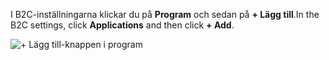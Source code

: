 <span data-ttu-id="f83b8-101">I B2C-inställningarna klickar du på **Program** och sedan på **+ Lägg till**.</span><span class="sxs-lookup"><span data-stu-id="f83b8-101">In the B2C settings, click **Applications** and then click **+ Add**.</span></span>

![+ Lägg till-knappen i program](./media/active-directory-b2c-portal-add-application/b2c-applications-add.png)
